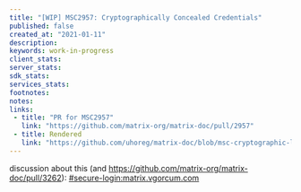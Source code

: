 ```yaml
---
title: "[WIP] MSC2957: Cryptographically Concealed Credentials"
published: false
created_at: "2021-01-11"
description:
keywords: work-in-progress
client_stats:
server_stats:
sdk_stats:
services_stats:
footnotes:
notes:
links:
 - title: "PR for MSC2957"
   link: "https://github.com/matrix-org/matrix-doc/pull/2957"
 - title: Rendered
   link: "https://github.com/uhoreg/matrix-doc/blob/msc-cryptographic-logins/proposals/2957-cryptographically-concealed-credentials.md"
---
```


discussion about this (and https://github.com/matrix-org/matrix-doc/pull/3262): [#secure-login:matrix.vgorcum.com](https://matrix.to/#/#secure-login:matrix.vgorcum.com)
